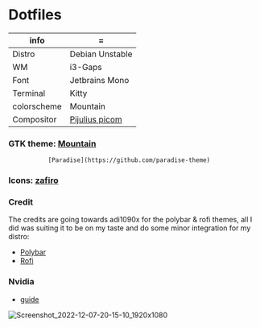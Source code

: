 # Dotfiles


| info  | = |
| ------------- | ------------- |
| Distro | Debian Unstable |
| WM | i3-Gaps |
| Font | Jetbrains Mono |
| Terminal | Kitty |
| colorscheme | Mountain | Paradise |
| Compositor |  [Pijulius picom](https://github.com/pijulius/picom) |


### GTK theme: [Mountain](https://github.com/mountain-theme/Mountain/)
               [Paradise](https://github.com/paradise-theme)
### Icons: [zafiro](https://github.com/zayronxio/Zafiro-icons/releases)

### Credit
The credits are going towards adi1090x for the polybar & rofi themes, all I did was suiting it to be on my taste and do some minor integration for my distro:

* [Polybar](https://github.com/adi1090x/polybar-themes)
* [Rofi](https://github.com/adi1090x/rofi)

### Nvidia
* [guide](https://packages.debian.org/sid/nvidia-driver)

![Screenshot_2022-12-07-20-15-10_1920x1080](https://user-images.githubusercontent.com/92778316/206264018-d3e51e2e-e175-4f5a-a109-cac7a53756e8.png)
